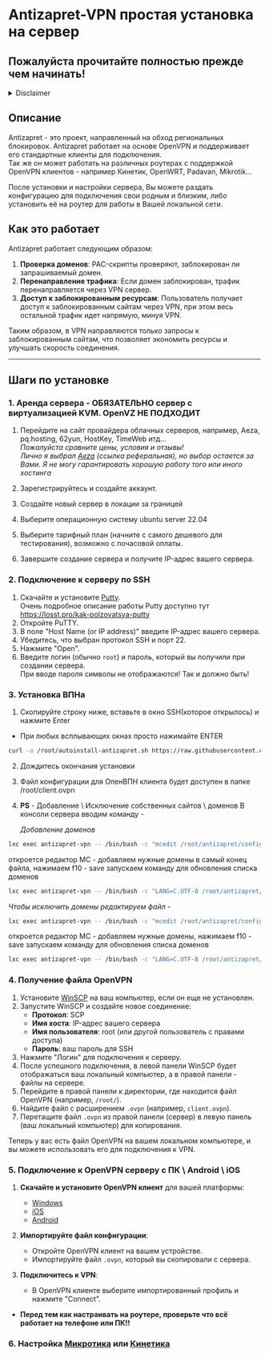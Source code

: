 # Antizapret-VPN простая установка на сервер

## Пожалуйста прочитайте полностью прежде чем начинать!
<details>
  <summary>Disclaimer</summary>
  
  Поскольку публиковать способы обхода блокировок доступа к информации, запрещенной на территории Российской Федерации, не очень законно, целью этой установки будет рассказать о методе, позволяющем автоматизировать получение доступа к ресурсам, разрешенным на территории Российской Федерации, но из-за действий третьей стороны недоступным напрямую через вашего провайдера(из РФ). Например компания Intel блокирует доступ к своим адресам из подсетей РФ, а значит невозможно скачать драйвера на оборудование.
  Доступ к другим ресурсам, получаемый в результате действий из статьи, является досадным побочным эффектом и целью статьи ни в коем случае не является.
</details>

## Описание

Antizapret - это проект, направленный на обход региональных блокировок. Antizapret работает на основе OpenVPN и поддерживает его стандартные клиенты для подключения.  
Так же он может работать на различных роутерах с поддержкой OpenVPN клиентов - например Кинетик, OpenWRT, Padavan, Mikrotik...  

После установки и настройки сервера, Вы можете раздать конфигурацию для подключения свои родным и близким, либо установить её на роутер для работы в Вашей локальной сети.

## Как это работает

Antizapret работает следующим образом:
1. **Проверка доменов**: PAC-скрипты проверяют, заблокирован ли запрашиваемый домен.
2. **Перенаправление трафика**: Если домен заблокирован, трафик перенаправляется через VPN сервер.
3. **Доступ к заблокированным ресурсам**: Пользователь получает доступ к заблокированным сайтам через VPN, при этом весь остальной трафик идет напрямую, минуя VPN.

Таким образом, в VPN направляются только запросы к заблокированным сайтам, что позволяет экономить ресурсы и улучшать скорость соединения.

---
## Шаги по установке

### 1. Аренда сервера - ОБЯЗАТЕЛЬНО сервер с виртуализацией KVM. OpenVZ НЕ ПОДХОДИТ
1. Перейдите на сайт провайдера облачных серверов, например, Aeza, pq.hosting, 62yun, HostKey, TimeWeb итд...  
<i>Пожалуйста сравните цены, условия и отзывы!</i>  
<i>Лично я выбрал [Aeza](https://aeza.net/ru?ref=368346)  (ссылка реферальная), но выбор остается за Вами. Я не могу гарантировать хорошую работу того или иного хостинга</i>

2. Зарегистрируйтесь и создайте аккаунт.
3. Создайте новый сервер в локации за границей
4. Выберите операционную систему ubuntu server 22.04
5. Выберите тарифный план (начните с самого дешевого для тестирования), возможно с почасовой оплаты.
6. Завершите создание сервера и получите IP-адрес вашего сервера.

### 2. Подключение к серверу по SSH
1. Скачайте и установите [Putty](https://www.chiark.greenend.org.uk/~sgtatham/putty/latest.html).  
Очень подробное описание работы Putty доступно тут https://losst.pro/kak-polzovatsya-putty
2. Откройте PuTTY.
3. В поле "Host Name (or IP address)" введите IP-адрес вашего сервера.
4. Убедитесь, что выбран протокол SSH и порт 22.
5. Нажмите "Open".
6. Введите логин (обычно `root`) и пароль, который вы получили при создании сервера.  
При вводе пароля символы не отображаются! Так и должно быть!

### 3. Установка ВПНа
1. Скопируйте строку ниже, вставьте в окно SSH(которое открылось) и нажмите Enter
- При любых всплывающих окнах просто нажимайте ENTER
```sh
curl -o /root/autoinstall-antizapret.sh https://raw.githubusercontent.com/drno88/antizapret-autodeploy/main/autoinstall-antizapret.sh && bash autoinstall-antizapret.sh
```
2. Дождитесь окончания установки
3. Файл конфигурации для ОпенВПН клиента будет доступен в папке /root/client.ovpn
4. **PS** - Добавление  \ Исключение собственных сайтов \ доменов
   В консоли сервера вводим команду -  

   *Добавление доменов*
```sh
lxc exec antizapret-vpn -- /bin/bash -c "mcedit /root/antizapret/config/include-hosts-custom.txt"
```
   откроется редактор MC - добавляем нужные домены в самый конец файла, нажимаем f10 - save
   запускаем команду для обновления списка доменов
```sh
lxc exec antizapret-vpn -- /bin/bash -c "LANG=C.UTF-8 /root/antizapret/doall.sh"
```
   
   *Чтобы исключить домены редактируем файл* - 
```sh
lxc exec antizapret-vpn -- /bin/bash -c "mcedit /root/antizapret/config/exclude-hosts-custom.txt"
```
   откроется редактор MC - добавляем нужные домены, нажимаем f10 - save
   запускаем команду для обновления списка доменов
```sh
lxc exec antizapret-vpn -- /bin/bash -c "LANG=C.UTF-8 /root/antizapret/doall.sh"
```
### 4. Получение файла OpenVPN

1. Установите [WinSCP](https://winscp.net/eng/download.php) на ваш компьютер, если он еще не установлен.
2. Запустите WinSCP и создайте новое соединение:
   - **Протокол**: SCP
   - **Имя хоста**: IP-адрес вашего сервера
   - **Имя пользователя**: root (или другой пользователь с правами доступа)
   - **Пароль**: ваш пароль для SSH
3. Нажмите "Логин" для подключения к серверу.
4. После успешного подключения, в левой панели WinSCP будет отображаться ваш локальный компьютер, а в правой панели - файлы на сервере.
5. Перейдите в правой панели к директории, где находится файл OpenVPN (например, `/root/`).
6. Найдите файл с расширением `.ovpn` (например, `client.ovpn`).
7. Перетащите файл `.ovpn` из правой панели (сервер) в левую панель (ваш локальный компьютер) для копирования.

Теперь у вас есть файл OpenVPN на вашем локальном компьютере, и вы можете использовать его для подключения к VPN.

### 5. Подключение к OpenVPN серверу с ПК \ Android \ iOS

1. **Скачайте и установите OpenVPN клиент** для вашей платформы:
   - [Windows](https://openvpn.net/client/client-connect-vpn-for-windows/) 
   - [iOS](https://apps.apple.com/us/app/openvpn-connect-openvpn-app/id590379981)
   - [Android](https://play.google.com/store/apps/details?id=net.openvpn.openvpn&hl=en_US)

2. **Импортируйте файл конфигурации**:
   - Откройте OpenVPN клиент на вашем устройстве.
   - Импортируйте файл `.ovpn`, который вы скопировали с сервера.

3. **Подключитесь к VPN**:
   - В OpenVPN клиенте выберите импортированный профиль и нажмите "Connect".

- **Перед тем как настраивать на роутере, проверьте что всё работает на телефоне или ПК!!**
### 6. Настройка [Микротика](https://github.com/drno88/antizapret-autodeploy/blob/main/readme-mikrotik.md) или [Кинетика](https://github.com/drno88/antizapret-autodeploy/blob/main/readme-keenetic.md)

